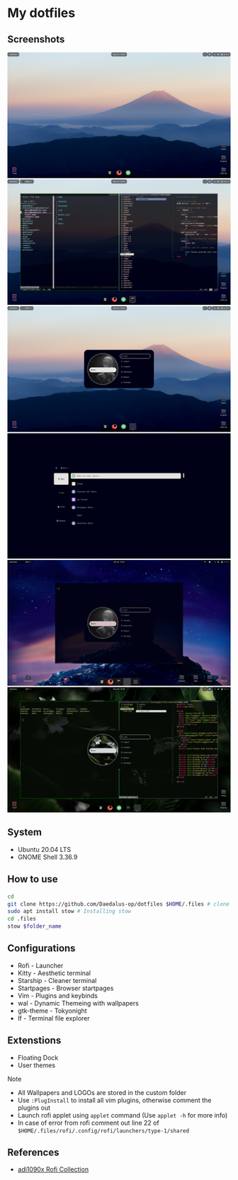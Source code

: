 # My dotfiles

## Screenshots
![Desktop fuji](preview/Desktop_fuji.png)
![Kitty fuji](preview/kitty_fuji.png)
![Rofi fuji](preview/rofi_fuji.png)
![Launcher fuji](preview/rofi_launcher_fuji.png)
![Wall E](preview/rofi_wall_e.png)
![Humming Bird](preview/Humming_Bird.png)

## System
- Ubuntu 20.04 LTS
- GNOME Shell 3.36.9

## How to use
```sh
cd
git clone https://github.com/Daedalus-op/dotfiles $HOME/.files # clone the repo
sudo apt install stow # Installing stow
cd .files
stow $folder_name
```
## Configurations
- Rofi - Launcher
- Kitty - Aesthetic terminal
- Starship - Cleaner terminal
- Startpages - Browser startpages
- Vim - Plugins and keybinds
- wal - Dynamic Themeing with wallpapers
- gtk-theme - Tokyonight
- lf - Terminal file explorer

## Extenstions
- Floating Dock
- User themes

> [!Note]
> - All Wallpapers and LOGOs are stored in the custom folder
> - Use `:PlugInstall` to install all vim plugins, otherwise comment the plugins out
> - Launch rofi applet using `applet` command (Use `applet -h` for more info)
> - In case of error from rofi comment out line 22 of `$HOME/.files/rofi/.config/rofi/launchers/type-1/shared`

## References
- [adi1090x Rofi Collection](https://github.com/adi1090x/rofi)
